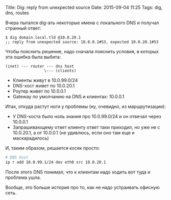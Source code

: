 Title: Dig: reply from unexpected source
Date: 2015-09-04 11:25
Tags: dig, dns, routes

Вчера пытался dig-ать некоторые имена с локального DNS и получал странный ответ:

```plain
$ dig domain.local.tld @10.0.20.1
;; reply from unexpected source: 10.0.0.1#53, expected 10.0.20.1#53
```

Чтобы пояснить решение, надо сначала пояснить условия, в которых эта ошибка была выбита:

```
(inet) --- router --- dns host
                 \--- (clients)
```

- Клиенты живут в 10.0.99.0/24
- DNS-хост живет по 10.0.20.1
- Роутер живет по 10.0.0.1
- Gateway по умолчанию на DNS и клиентах: 10.0.0.1

Итак, откуда растут ноги у проблемы (ну, очевидно, из маршрутизации):

- У DNS-хоста было ноль знания про 10.0.99.0/24 и он отвечал через 10.0.0.1
- Запрашивающему ответ клиенту ответ таки приходил, но уже не с 10.0.20.1, а от 10.0.0.1 (не удивлюсь, если оно там еще и маскарадилось)

И, таким образом, решается косяк просто:

```bash
# DNS host
ip r add 10.0.99.1/24 dev eth0 src 10.0.20.1
```

После этого DNS понимал, что к клиентам надо ходить вот туда и проблема ушла.

Вообще, это больше история про то, как не надо устраивать офисную сеть.
